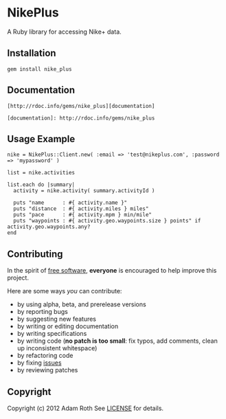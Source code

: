 # NikePlus

A Ruby library for accessing Nike+ data.

## Installation
    gem install nike_plus

## Documentation
    [http://rdoc.info/gems/nike_plus][documentation]
  
    [documentation]: http://rdoc.info/gems/nike_plus

## Usage Example
    nike = NikePlus::Client.new( :email => 'test@nikeplus.com', :password => 'mypassword' )
  
    list = nike.activities
    
    list.each do |summary|
      activity = nike.activity( summary.activityId )

      puts "name      : #{ activity.name }"
      puts "distance  : #{ activity.miles } miles"
      puts "pace      : #{ activity.mpm } min/mile"
      puts "waypoints : #{ activity.geo.waypoints.size } points" if activity.geo.waypoints.any?
    end
    
## Contributing
In the spirit of [free software][free-sw], **everyone** is encouraged to help
improve this project.

[free-sw]: http://www.fsf.org/licensing/essays/free-sw.html

Here are some ways *you* can contribute:

* by using alpha, beta, and prerelease versions
* by reporting bugs
* by suggesting new features
* by writing or editing documentation
* by writing specifications
* by writing code (**no patch is too small**: fix typos, add comments, clean up
  inconsistent whitespace)
* by refactoring code
* by fixing [issues][]
* by reviewing patches

[issues]: https://github.com/aroth/nike_plus/issues
   
## Copyright
Copyright (c) 2012 Adam Roth
See [LICENSE][] for details.

[license]: https://github.com/aroth/nike_plus/blob/master/LICENSE.txt
